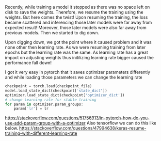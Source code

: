 Recently, while training a model it stopped as there was no space left on disk to save 
the weights. Therefore, we resume the training using the weights. But here comes the twist! 
Upon resuming the training, the loss became scattered and inferencing those later models
were far away from expected result! Moreover, those later models were also far away 
from previous models. Then we started to dig down.

Upon digging down, we got the point where it caused problem and it was none other then 
learning rate. As we were resuming training from later epochs but the learning rate was the same.
As learning rate has a great impact on adjusting weights thus initilizing learning rate 
bigger caused the performance fall down!

I got it very easy in pytorch that it saves optimizer parameters differently and while 
loading those parameters we can change the learning rate

```py
checkpoint = torch.load(checkpoint_file)
model.load_state_dict(checkpoint['state_dict'])
optimizer.load_state_dict(checkpoint['optimizer_dict'])
# change learning rate for stable training
for param in optimizer.param_groups:
    param['lr'] = lr
```

https://stackoverflow.com/questions/51756913/in-pytorch-how-do-you-use-add-param-group-with-a-optimizer
Also tensorflow we can do this like below.
https://stackoverflow.com/questions/47994638/keras-resume-training-with-different-learning-rate